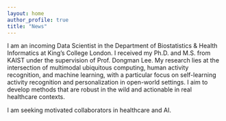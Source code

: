 ```yaml
---
layout: home
author_profile: true
title: "News"
---
```


I am an incoming Data Scientist in the Department of Biostatistics & Health Informatics at King’s College London. I received my Ph.D. and M.S. from KAIST under the supervision of Prof. Dongman Lee. 
My research lies at the intersection of multimodal ubiquitous computing, human activity recognition, and machine learning, with a particular focus on self-learning activity recognition and personalization in open-world settings. 
I aim to develop methods that are robust in the wild and actionable in real healthcare contexts. 

I am seeking motivated collaborators in healthcare and AI.
